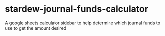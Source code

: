 # stardew-journal-funds-calculator
A google sheets calculator sidebar to help determine which journal funds to use to get the amount desired
